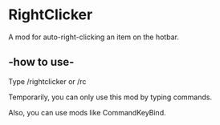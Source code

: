 # RightClicker

A mod for auto-right-clicking an item on the hotbar.

## -how to use-

Type /rightclicker <slot> or /rc <slot>
  
Temporarily, you can only use this mod by typing commands.
  
Also, you can use mods like CommandKeyBind.
